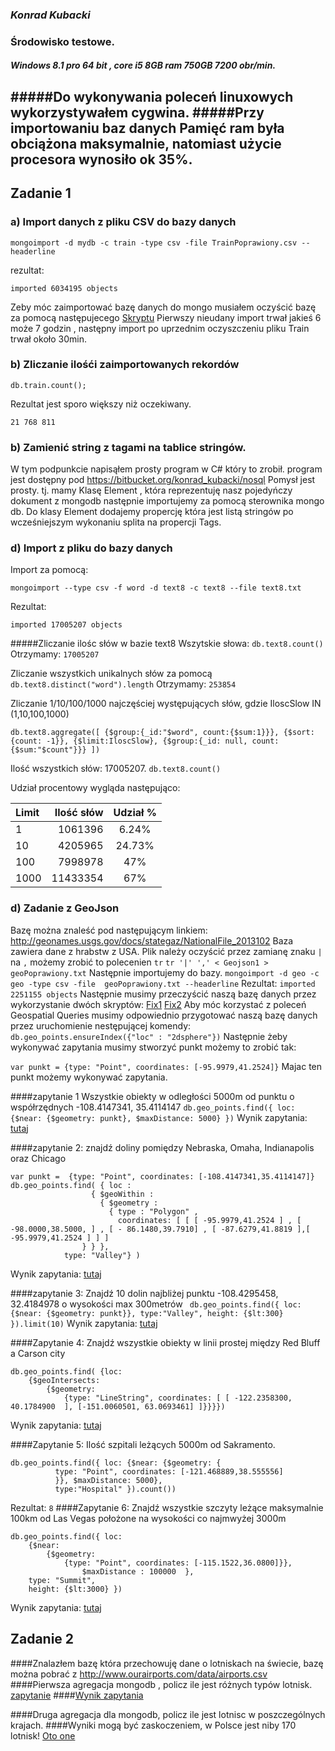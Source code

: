### *Konrad Kubacki*

### Środowisko testowe.
##### Windows 8.1 pro 64 bit , core i5 8GB ram 750GB 7200 obr/min.
#####Do wykonywania poleceń linuxowych wykorzystywałem cygwina.
#####Przy importowaniu baz danych Pamięć ram była obciążona maksymalnie, natomiast użycie procesora wynosiło ok 35%.
----

## Zadanie 1
### a) Import danych z pliku CSV do bazy danych
```
mongoimport -d mydb -c train -type csv -file TrainPoprawiony.csv --headerline
```
rezultat:
```
imported 6034195 objects
```
Zeby móc zaimportować bazę danych do mongo musiałem oczyścić bazę za pomocą następujecego  [Skryptu](/docs/kkubacki/wbfix.sh)
Pierwszy nieudany import trwał jakieś 6 może 7 godzin , następny import po uprzednim oczyszczeniu pliku Train trwał około 30min.


### b) Zliczanie ilośći zaimportowanych rekordów
```
db.train.count();
```
Rezultat jest sporo większy niż oczekiwany.
```
21 768 811
```
### b) Zamienić string z tagami na tablice stringów.
W tym podpunkcie napisąłem prosty program w C# który to zrobił. program jest dostępny pod https://bitbucket.org/konrad_kubacki/nosql
Pomysł jest prosty. tj. mamy Klasę Element , która reprezentuję nasz pojedyńczy dokument z mongodb następnie importujemy za pomocą sterownika mongo db.
Do klasy Element dodajemy propercję która jest listą stringów  po wcześniejszym wykonaniu splita na propercji Tags.

 
### d) Import z pliku do bazy danych
Import za pomocą:
```
mongoimport --type csv -f word -d text8 -c text8 --file text8.txt
```
Rezultat:
```
imported 17005207 objects
```
#####Zliczanie ilośc słów w bazie text8
Wszytskie słowa: ``` db.text8.count() ``` Otrzymamy: ``` 17005207 ```

Zliczanie wszystkich unikalnych słów za pomocą ``` db.text8.distinct("word").length ``` Otrzymamy: ``` 253854 ```

Zliczanie 1/10/100/1000 najczęściej występujących słów, gdzie IloscSlow IN (1,10,100,1000)
```
db.text8.aggregate([ {$group:{_id:"$word", count:{$sum:1}}}, {$sort: {count: -1}}, {$limit:IloscSlow}, {$group:{_id: null, count:{$sum:"$count"}}} ])
```
Ilość wszystkich słów: 17005207.
``` db.text8.count() ```

Udział procentowy wygląda następująco:

|Limit       | Ilość słów  | Udział %	           |      
|:-----------|------------:|:---------:|
| 1          |1061396      | 6.24%     |      
| 10         |4205965      | 24.73%    |
| 100        |7998978      | 47%       |
| 1000       |11433354     | 67%       |

### d) Zadanie z GeoJson

Bazę można znaleść pod następującym linkiem:  http://geonames.usgs.gov/docs/stategaz/NationalFile_2013102 Baza zawiera dane z hrabstw z USA.
Plik należy oczyścić przez zamianę znaku ``` | ``` na ``` , ``` możemy zrobić to polecenien  ``` tr ``` 
``` tr '|' ',' < Geojson1 > geoPoprawiony.txt ```
Następnie importujemy do bazy.
``` mongoimport -d geo -c geo -type csv -file  geoPoprawiony.txt --headerline ```
Rezultat: 
``` imported 2251155 objects ```
Następnie musimy przeczyścić naszą bazę danych przez wykorzystanie dwóch skryptów: [Fix1](/docs/kkubacki/GeoFix1) [Fix2](/docs/kkubacki/GeoFix2)
Aby móc korzystać z poleceń Geospatial Queries musimy odpowiednio przygotować naszą bazę danych przez uruchomienie nestępującej komendy:
 ``` db.geo_points.ensureIndex({"loc" : "2dsphere"}) ``` 
Następnie żeby wykonywać zapytania musimy stworzyć punkt możemy to zrobić tak:
 
``` var punkt = {type: "Point", coordinates: [-95.9979,41.2524]} ```
Majac ten punkt możemy wykonywać zapytania.

####zapytanie 1 Wszystkie obiekty w odległości 5000m od  punktu o współrzędnych -108.4147341, 35.4114147
``` db.geo_points.find({ loc: {$near: {$geometry: punkt}, $maxDistance: 5000} }) ```
Wynik zapytania: [tutaj](/docs/kkubacki/zapytania/zap1)

####zapytanie 2: znajdź  doliny  pomiędzy Nebraska, Omaha, Indianapolis oraz Chicago
```
var punkt =  {type: "Point", coordinates: [-108.4147341,35.4114147]}
db.geo_points.find( { loc :
                  { $geoWithin :
                    { $geometry :
                      { type : "Polygon" ,
                        coordinates: [ [ [ -95.9979,41.2524 ] , [ -98.0000,38.5000, ] , [ - 86.1480,39.7910] , [ -87.6279,41.8819 ],[ -95.9979,41.2524 ] ] ]
                } } },
            type: "Valley"} )

```
Wynik zapytania: [tutaj](/docs/kkubacki/zapytania/zap2)


####zapytanie 3:  Znajdź 10 dolin  najbliżej punktu -108.4295458, 32.4184978 o wysokości max 300metrów
```  db.geo_points.find({ loc: {$near: {$geometry: punkt}}, type:"Valley", height: {$lt:300} }).limit(10) ```
Wynik zapytania: [tutaj](/docs/kkubacki/zapytania/zap3)

####Zapytanie 4: Znajdź wszystkie obiekty w linii prostej między  Red Bluff a Carson city	 

```
db.geo_points.find( {loc: 
    {$geoIntersects: 
        {$geometry: 
            {type: "LineString", coordinates: [ [ -122.2358300, 40.1784900	], [-151.0060501, 63.0693461] ]}}}})
```
Wynik zapytania: [tutaj](/docs/kkubacki/zapytania/zap4)

####Zapytanie 5: Ilość szpitali leżących 5000m od Sakramento.
```
db.geo_points.find({ loc: {$near: {$geometry: {
          type: "Point", coordinates: [-121.468889,38.555556]
          }}, $maxDistance: 5000},
          type:"Hospital" }).count())
```
Rezultat:  ``` 8 ```
####Zapytanie 6: Znajdź wszystkie szczyty leżące maksymalnie 100km od Las Vegas położone na wysokości co najmwyżej 3000m
```
db.geo_points.find({ loc: 
    {$near: 
        {$geometry: 
            {type: "Point", coordinates: [-115.1522,36.0800]}}, 
                $maxDistance : 100000  },
    type: "Summit",
    height: {$lt:3000} })
```
Wynik zapytania: [tutaj](/docs/kkubacki/zapytania/zap6)

## Zadanie 2 
####Znalazłem bazę która przechowuję dane o lotniskach na świecie, bazę można pobrać z http://www.ourairports.com/data/airports.csv
####Pierwsza agregacja mongodb , policz ile jest różnych typów lotnisk. [zapytanie](/docs/kkubacki/zapytania/mongoQuery1.js)
####[Wynik zapytania ](/docs/kkubacki/zapytania/WynikMongo1.txt)

####Druga agregacja dla mongodb, policz ile jest lotnisc w poszczególnych krajach.
####Wyniki mogą być zaskoczeniem, w Polsce jest niby 170 lotnisk! [Oto one](/docs/kkubacki/zapytania/LotniskaPolskie.txt)




